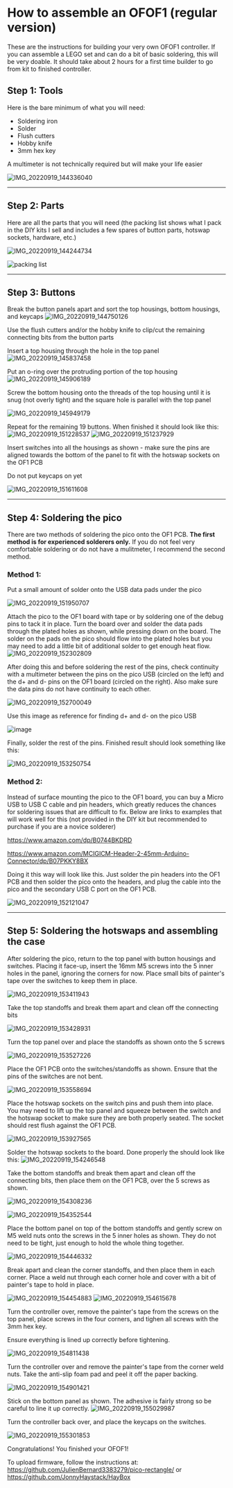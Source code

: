 # How to assemble an OFOF1 (regular version)

These are the instructions for building your very own OFOF1 controller.  If you can assemble a LEGO set and can do a bit of basic soldering, this will be very doable.  It should take about 2 hours for a first time builder to go from kit to finished controller.


## Step 1: Tools

Here is the bare minimum of what you will need:
 - Soldering iron
 - Solder
 - Flush cutters
 - Hobby knife
 - 3mm hex key

A multimeter is not technically required but will make your life easier

![IMG_20220919_144336040](https://user-images.githubusercontent.com/95242582/191127035-48e306d2-e20d-4eaf-afd6-1137bbc93b87.jpg)

---

## Step 2: Parts

Here are all the parts that you will need (the packing list shows what I pack in the DIY kits I sell and includes a few spares of button parts, hotswap sockets, hardware, etc.)

![IMG_20220919_144244734](https://user-images.githubusercontent.com/95242582/191128271-d5f80a61-0803-4af6-a925-84c978364552.jpg)

![packing list](https://user-images.githubusercontent.com/95242582/191128425-a0cd3940-fbf6-44fb-b83a-7e83cca368fc.png)

---

## Step 3: Buttons



Break the button panels apart and sort the top housings, bottom housings, and keycaps
![IMG_20220919_144750126](https://user-images.githubusercontent.com/95242582/191128751-521e034b-088a-4000-8f39-13a1194efe8b.jpg)



Use the flush cutters and/or the hobby knife to clip/cut the remaining connecting bits from the button parts



Insert a top housing through the hole in the top panel
![IMG_20220919_145837458](https://user-images.githubusercontent.com/95242582/191129148-25e63269-ccbd-4868-be7e-d092e77c5441.jpg)



Put an o-ring over the protruding portion of the top housing
![IMG_20220919_145906189](https://user-images.githubusercontent.com/95242582/191129198-b8f2a213-183d-402b-a017-f397ea0b268a.jpg)



Screw the bottom housing onto the threads of the top housing until it is snug (not overly tight) and the square hole is parallel with the top panel

![IMG_20220919_145949179](https://user-images.githubusercontent.com/95242582/191129300-33e5d11c-032e-41f0-9175-985e353b180a.jpg)



Repeat for the remaining 19 buttons.  When finished it should look like this:
![IMG_20220919_151228537](https://user-images.githubusercontent.com/95242582/191129349-7c30c110-f85f-4aa0-bfa9-663068c01844.jpg)
![IMG_20220919_151237929](https://user-images.githubusercontent.com/95242582/191129355-e179f4ee-e064-448a-a2d8-47c09d09b8e2.jpg)



Insert switches into all the housings as shown - make sure the pins are aligned towards the bottom of the panel to fit with the hotswap sockets on the OF1 PCB

Do not put keycaps on yet

![IMG_20220919_151611608](https://user-images.githubusercontent.com/95242582/191129630-3dda2c8e-2469-4810-ad21-0845d0d12a63.jpg)

---

## Step 4: Soldering the pico

There are two methods of soldering the pico onto the OF1 PCB.  **The first method is for experienced solderers only.** If you do not feel very comfortable soldering or do not have a mulitmeter, I recommend the second method.

### Method 1:

Put a small amount of solder onto the USB data pads under the pico

![IMG_20220919_151950707](https://user-images.githubusercontent.com/95242582/191130050-61fb0a19-652f-43e5-9457-bedb01164d3e.jpg)

Attach the pico to the OF1 board with tape or by soldering one of the debug pins to tack it in place. Turn the board over and solder the data pads through the plated holes as shown, while pressing down on the board.  The solder on the pads on the pico should flow into the plated holes but you may need to add a little bit of additional solder to get enough heat flow.
![IMG_20220919_152302809](https://user-images.githubusercontent.com/95242582/191130241-c4407b70-9edd-4c05-bb77-6034531d879f.jpg)

After doing this and before soldering the rest of the pins, check continuity with a multimeter between the pins on the pico USB (circled on the left) and the d+ and d- pins on the OF1 board (circled on the right).  Also make sure the data pins do not have continuity to each other. 

![IMG_20220919_152700049](https://user-images.githubusercontent.com/95242582/191130593-b8af78ab-6443-401b-ae3f-c6a53b6df5a8.jpg)

Use this image as reference for finding d+ and d- on the pico USB

![image](https://user-images.githubusercontent.com/95242582/191130763-cfaa3987-221b-4743-9a97-65a2be92b336.png)

Finally, solder the rest of the pins.  Finished result should look something like this:

![IMG_20220919_153250754](https://user-images.githubusercontent.com/95242582/191130803-f84a74b4-809f-4a58-959a-4d99301975f7.jpg)

### Method 2:

Instead of surface mounting the pico to the OF1 board, you can buy a Micro USB to USB C cable and pin headers, which greatly reduces the chances for soldering issues that are difficult to fix.  Below are links to examples that will work well for this (not provided in the DIY kit but recommended to purchase if you are a novice solderer)

https://www.amazon.com/dp/B0744BKDRD

https://www.amazon.com/MCIGICM-Header-2-45mm-Arduino-Connector/dp/B07PKKY8BX

Doing it this way will look like this. Just solder the pin headers into the OF1 PCB and then solder the pico onto the headers, and plug the cable into the pico and the secondary USB C port on the OF1 PCB. 

![IMG_20220919_152121047](https://user-images.githubusercontent.com/95242582/191131095-aa297981-7de1-4273-92d8-630a4ac40673.jpg)
 
---
 
## Step 5: Soldering the hotswaps and assembling the case

After soldering the pico, return to the top panel with button housings and switches.  Placing it face-up, insert the 16mm M5 screws into the 5 inner holes in the panel, ignoring the corners for now.  Place small bits of painter's tape over the switches to keep them in place.

![IMG_20220919_153411943](https://user-images.githubusercontent.com/95242582/191131494-0fc44862-5984-4db5-99b7-e7594e58585d.jpg)

Take the top standoffs and break them apart and clean off the connecting bits

![IMG_20220919_153428931](https://user-images.githubusercontent.com/95242582/191131567-c216941a-c198-42d5-a890-aad75045c523.jpg)

Turn the top panel over and place the standoffs as shown onto the 5 screws

![IMG_20220919_153527226](https://user-images.githubusercontent.com/95242582/191131611-678ae9cc-5777-470a-9598-b2ab8dcccf21.jpg)

Place the OF1 PCB onto the switches/standoffs as shown.  Ensure that the pins of the switches are not bent.

![IMG_20220919_153558694](https://user-images.githubusercontent.com/95242582/191131726-8c22ab5e-a4eb-494d-ba14-cfa65ae26174.jpg)

Place the hotswap sockets on the switch pins and push them into place.  You may need to lift up the top panel and squeeze between the switch and the hotswap socket to make sure they are both properly seated.  The socket should rest flush against the OF1 PCB.

![IMG_20220919_153927565](https://user-images.githubusercontent.com/95242582/191132080-8fd392a6-ff18-4145-badb-83a8efbb1b0e.jpg)

Solder the hotswap sockets to the board. Done properly the should look like this:
![IMG_20220919_154246548](https://user-images.githubusercontent.com/95242582/191132115-6bccd1a2-4281-45ce-9789-d41937fbbb42.jpg)

Take the bottom standoffs and break them apart and clean off the connecting bits, then place them on the OF1 PCB, over the 5 screws as shown.

![IMG_20220919_154308236](https://user-images.githubusercontent.com/95242582/191132499-ca487b2f-7ca8-488c-ac25-153f54bc099c.jpg)


![IMG_20220919_154352544](https://user-images.githubusercontent.com/95242582/191132272-d7ee5d3b-b295-4908-8d49-0b71703f5ee1.jpg)

Place the bottom panel on top of the bottom standoffs and gently screw on M5 weld nuts onto the screws in the 5 inner holes as shown.  They do not need to be tight, just enough to hold the whole thing together.

![IMG_20220919_154446332](https://user-images.githubusercontent.com/95242582/191132411-51814e7c-50a3-4155-8382-5f69b912d776.jpg)

Break apart and clean the corner standoffs, and then place them in each corner.  Place a weld nut through each corner hole and cover with a bit of painter's tape to hold in place.

![IMG_20220919_154454883](https://user-images.githubusercontent.com/95242582/191132511-27f5aa9e-71bc-40d0-9ab9-6025bc474d3f.jpg)
![IMG_20220919_154615678](https://user-images.githubusercontent.com/95242582/191132565-432adbe4-5dca-4bfd-8f61-1d78cb8d1dfa.jpg)

Turn the controller over, remove the painter's tape from the screws on the top panel, place screws in the four corners, and tighen all screws with the 3mm hex key.

Ensure everything is lined up correctly before tightening.

![IMG_20220919_154811438](https://user-images.githubusercontent.com/95242582/191132640-0effee1f-838f-4110-bda0-2d7c2b05e935.jpg)

Turn the controller over and remove the painter's tape from the corner weld nuts.  Take the anti-slip foam pad and peel it off the paper backing.


![IMG_20220919_154901421](https://user-images.githubusercontent.com/95242582/191132784-2f932007-1425-4906-9c58-cb70693e8300.jpg)

Stick on the bottom panel as shown.  The adhesive is fairly strong so be careful to line it up correctly.
![IMG_20220919_155029987](https://user-images.githubusercontent.com/95242582/191132816-32ab5bd9-b9ad-4a5d-81f7-03d353e8d25e.jpg)

Turn the controller back over, and place the keycaps on the switches.

![IMG_20220919_155301853](https://user-images.githubusercontent.com/95242582/191132859-b5218d5c-82b5-4c07-ae2d-b8f615e66ddd.jpg)

Congratulations! You finished your OFOF1!

To upload firmware, follow the instructions at: https://github.com/JulienBernard3383279/pico-rectangle/ or https://github.com/JonnyHaystack/HayBox
